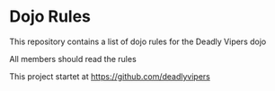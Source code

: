 Dojo Rules
==========

This repository contains a list of dojo rules for the Deadly Vipers dojo

All members should read the rules

This project startet at https://github.com/deadlyvipers
